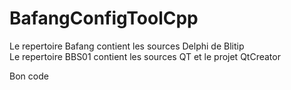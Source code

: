 # BafangConfigToolCpp


Le repertoire Bafang contient les sources Delphi de Blitip <br>
Le repertoire BBS01 contient les sources QT et le projet QtCreator

Bon code
